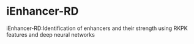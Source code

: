 # iEnhancer-RD
iEnhancer-RD:Identification of enhancers and their strength using RKPK features and deep neural networks
